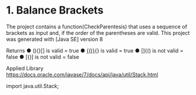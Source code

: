 # 1. Balance Brackets


The project contains a function(CheckParentesis) that uses a sequence of brackets as input and, if the order of the parentheses are valid.
This project was generated with [Java SE] version 8

Returns
● (){}[] is valid = true
● [{()}](){} is valid = true
● []{() is not valid = false
● [{)] is not valid = false


Applied Library
https://docs.oracle.com/javase/7/docs/api/java/util/Stack.html

import java.util.Stack;



